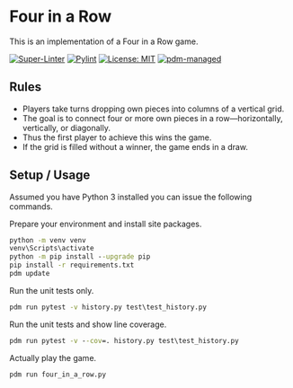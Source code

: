 # Four in a Row

This is an implementation of a Four in a Row game.

[![Super-Linter](https://github.com/LeonHosch/FourInARow/actions/workflows/super-linter.yml/badge.svg)](https://github.com/marketplace/actions/super-linter)
[![Pylint](https://github.com/LeonHosch/FourInARow/actions/workflows/pylint.yml/badge.svg)](https://github.com/LeonHosch/FourInARow/actions/workflows/pylint.yml)
[![License: MIT](https://img.shields.io/badge/License-MIT-blue.svg)](https://opensource.org/licenses/MIT)
[![pdm-managed](https://img.shields.io/endpoint?url=https%3A%2F%2Fcdn.jsdelivr.net%2Fgh%2Fpdm-project%2F.github%2Fbadge.json)](https://pdm-project.org)

## Rules

* Players take turns dropping own pieces into columns of a vertical grid.
* The goal is to connect four or more own pieces in a row—horizontally, vertically, or diagonally.
* Thus the first player to achieve this wins the game.
* If the grid is filled without a winner, the game ends in a draw.

## Setup / Usage

Assumed you have Python 3 installed you can issue the following commands.

Prepare your environment and install site packages.

```bat
python -m venv venv
venv\Scripts\activate
python -m pip install --upgrade pip
pip install -r requirements.txt
pdm update
```

Run the unit tests only.

```bat
pdm run pytest -v history.py test\test_history.py
```

Run the unit tests and show line coverage.

```bat
pdm run pytest -v --cov=. history.py test\test_history.py
```

Actually play the game.

```bat
pdm run four_in_a_row.py
```
